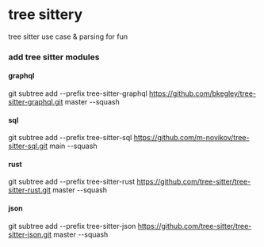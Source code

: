 # tree sittery
tree sitter use case & parsing for fun
### add tree sitter modules
#### graphql
git subtree add --prefix tree-sitter-graphql https://github.com/bkegley/tree-sitter-graphql.git master --squash

#### sql
git subtree add --prefix tree-sitter-sql https://github.com/m-novikov/tree-sitter-sql.git  main --squash

#### rust
git subtree add --prefix tree-sitter-rust https://github.com/tree-sitter/tree-sitter-rust.git master --squash

#### json
git subtree add --prefix tree-sitter-json https://github.com/tree-sitter/tree-sitter-json.git master --squash